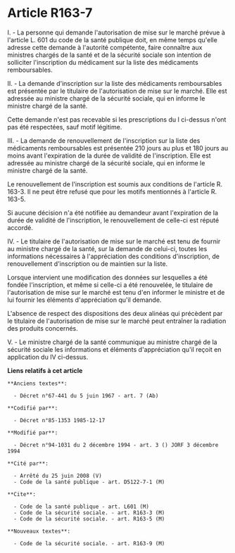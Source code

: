 # Article R163-7

I. - La personne qui demande l'autorisation de mise sur le marché prévue à l'article L. 601 du code de la santé publique
doit, en même temps qu'elle adresse cette demande à l'autorité compétente, faire connaître aux ministres chargés de la santé
et de la sécurité sociale son intention de solliciter l'inscription du médicament sur la liste des médicaments remboursables.

II. - La demande d'inscription sur la liste des médicaments remboursables est présentée par le titulaire de l'autorisation de
mise sur le marché. Elle est adressée au ministre chargé de la sécurité sociale, qui en informe le ministre chargé de la
santé.

Cette demande n'est pas recevable si les prescriptions du I ci-dessus n'ont pas été respectées, sauf motif légitime.

III. - La demande de renouvellement de l'inscription sur la liste des médicaments remboursables est présentée 210 jours au
plus et 180 jours au moins avant l'expiration de la durée de validité de l'inscription. Elle est adressée au ministre chargé
de la sécurité sociale, qui en informe le ministre chargé de la santé.

Le renouvellement de l'inscription est soumis aux conditions de l'article R. 163-3. Il ne peut être refusé que pour les
motifs mentionnés à l'article R. 163-5.

Si aucune décision n'a été notifiée au demandeur avant l'expiration de la durée de validité de l'inscription, le
renouvellement de celle-ci est réputé accordé.

IV. - Le titulaire de l'autorisation de mise sur le marché est tenu de fournir au ministre chargé de la santé, sur la demande
de celui-ci, toutes les informations nécessaires à l'appréciation des conditions d'inscription, de renouvellement
d'inscription ou de maintien sur la liste.

Lorsque intervient une modification des données sur lesquelles a été fondée l'inscription, et même si celle-ci a été
renouvelée, le titulaire de l'autorisation de mise sur le marché est tenu d'en informer le ministre et de lui fournir les
éléments d'appréciation qu'il demande.

L'absence de respect des dispositions des deux alinéas qui précèdent par le titulaire de l'autorisation de mise sur le marché
peut entraîner la radiation des produits concernés.

V. - Le ministre chargé de la santé communique au ministre chargé de la sécurité sociale les informations et éléments
d'appréciation qu'il reçoit en application du IV ci-dessus.

**Liens relatifs à cet article**

	**Anciens textes**:

	  - Décret n°67-441 du 5 juin 1967 - art. 7 (Ab)

	**Codifié par**:

	  - Décret n°85-1353 1985-12-17

	**Modifié par**:

	  - Décret n°94-1031 du 2 décembre 1994 - art. 3 () JORF 3 décembre 1994

	**Cité par**:

	  - Arrêté du 25 juin 2008 (V)
	  - Code de la santé publique - art. D5122-7-1 (M)

	**Cite**:

	  - Code de la santé publique - art. L601 (M)
	  - Code de la sécurité sociale. - art. R163-3 (M)
	  - Code de la sécurité sociale. - art. R163-5 (M)

	**Nouveaux textes**:

	  - Code de la sécurité sociale. - art. R163-9 (M)
